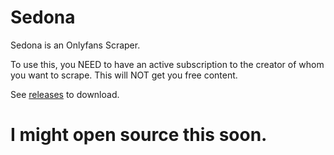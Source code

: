 # Sedona
Sedona is an Onlyfans Scraper. 

To use this, you NEED to have an active subscription to the creator of whom you want to scrape. This will NOT get you free content.

See [releases](https://github.com/whoskanji/Sedona/releases/tag/Release) to download.

# I might open source this soon.

